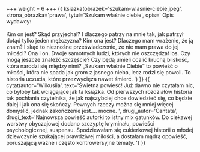 +++
weight = 6
+++
{{ ksiazka(obrazek='szukam-wlasnie-ciebie.jpeg', strona_obrazka='prawa', tytul='Szukam właśnie ciebie', opis='
Opis wydawcy:<br/><br/>
Kim on jest? Skąd przyjechał? I dlaczego patrzy na mnie tak, jak patrzył dotąd tylko jeden mężczyzna?
Kim ona jest? Dlaczego mam wrażenie, że ją znam? I skąd to nieznośne przeświadczenie, że nie mam prawa do jej miłości?
Ona i on. Dwoje samotnych ludzi, których nie oszczędzał los. Czy mogą jeszcze znaleźć szczęście? Czy będą umieli ocalić kruchą bliskość, która narodzi się między nimi?
„Szukam właśnie Ciebie” to powieść o miłości, która nie spada jak grom z jasnego nieba, lecz rodzi się powoli. To historia uczucia, które przezwycięża nawet śmierć.
') }}
{{ cytat(autor='Wiikusiia', text='Świetna powieść! Już dawno nie czytałam nic, co byłoby tak wciągające jak ta książka. Od pierwszych rozdziałów historia tak pochłania czytelnika, że jak najszybciej chce dowiedzieć się, co będzie dalej i jak ona się skończy. Pewnych rzeczy można się mniej więcej domyślić, jednak zakończenie jest.... mocne. ', drugi_autor='Cantata', drugi_text='Najnowsza powieść autorki to istny mix gatunków. Do ciekawej warstwy obyczajowej dodano szczyptę kryminału, powieści psychologicznej, suspensu. Spodziewałam się cukierkowej historii o młodej dziewczynie szukającej prawdziwej miłości, a dostałam mądrą opowieść, poruszającą ważne i często kontrowersyjne tematy. ') }}
